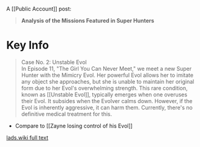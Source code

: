 A [[Public Account]] post:
> **Analysis of the Missions Featured in Super Hunters**

# Key Info
> Case No. 2: Unstable Evol   
> In Episode 11, "The Girl You Can Never Meet," we meet a new Super Hunter with the Mimicry Evol. Her powerful Evol allows her to imitate any object she approaches, but she is unable to maintain her original form due to her Evol's overwhelming strength. This rare condition, known as [[Unstable Evol]], typically emerges when one overuses their Evol. It subsides when the Evolver calms down. However, if the Evol is inherently aggressive, it can harm them. Currently, there's no definitive medical treatment for this.
* Compare to [[Zayne losing control of his Evol]]

[lads.wiki full text](https://lads.wiki/wiki/Super_Hunters_Missions_(Article))